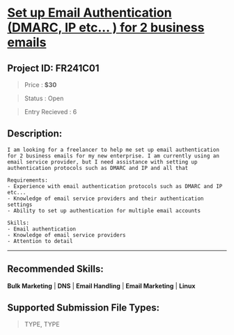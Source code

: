 
# [Set up Email Authentication (DMARC, IP etc... ) for 2 business emails ](https://www.freelancer.com/contest/Set-up-Email-Authentication-DMARC-IP-etc-for-business-emails-2356665)
## Project ID: FR241C01
> Price : **$30**

> Status : Open

> Entry Recieved : 6

## Description:
```
I am looking for a freelancer to help me set up email authentication for 2 business emails for my new enterprise. I am currently using an email service provider, but I need assistance with setting up authentication protocols such as DMARC and IP and all that

Requirements:
- Experience with email authentication protocols such as DMARC and IP etc...
- Knowledge of email service providers and their authentication settings
- Ability to set up authentication for multiple email accounts

Skills:
- Email authentication
- Knowledge of email service providers
- Attention to detail

```
---

## Recommended Skills:

**Bulk Marketing** | **DNS** | **Email Handling** | **Email Marketing** | **Linux** 


## Supported Submission File Types:

> TYPE, TYPE 
